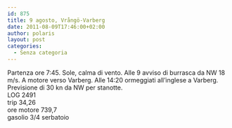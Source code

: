 ```yaml
---
id: 875
title: 9 agosto, Vrångö-Varberg
date: 2011-08-09T17:46:00+02:00
author: polaris
layout: post
categories:
  - Senza categoria
---
```

Partenza ore 7:45. Sole, calma di vento. Alle 9 avviso di burrasca da NW 18 m/s. A motore verso Varberg. Alle 14:20 ormeggiati all&#8217;inglese a Varberg. Previsione di 30 kn da NW per stanotte.  
LOG 2491  
trip 34,26  
ore motore 739,7  
gasolio 3/4 serbatoio
